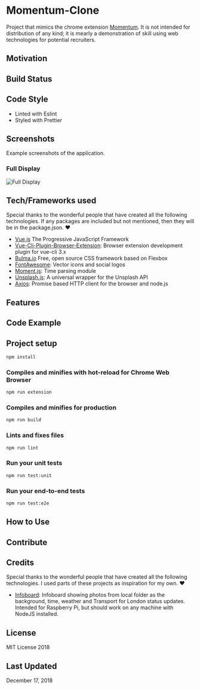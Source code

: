# Momentum-Clone

Project that mimics the chrome extension [Momentum](https://momentumdash.com/). It is not intended for distribution of any kind; it is mearly a demonstration of skill using web technologies for potential recruiters.

## Motivation

## Build Status

## Code Style

- Linted with Eslint
- Styled with Prettier

## Screenshots

Example screenshots of the application.

### Full Display

![Full Display](https://github.com/ScotteRoberts/Personal-Projects/blob/master/productivity/momentum-clone/screenshots/FullDisplay.png)

## Tech/Frameworks used

Special thanks to the wonderful people that have created all the following technologies. If any packages are included but not mentioned, then they will be in the package.json. :heart:

- [Vue.js](https://vuejs.org/) The Progressive JavaScript Framework
- [Vue-Cli-Plugin-Browser-Extension](https://www.npmjs.com/package/vue-cli-plugin-browser-extension): Browser extension development plugin for vue-cli 3.x
- [Bulma.io](https://bulma.io) Free, open source CSS framework based on Flexbox
- [FontAwesome](https://fontawesome.com/): Vector icons and social logos
- [Moment.js](https://momentjs.com/): Time parsing module
- [Unsplash.js](https://www.npmjs.com/package/unsplash-js): A universal wrapper for the Unsplash API
- [Axios](https://github.com/axios/axios): Promise based HTTP client for the browser and node.js

## Features

## Code Example

## Project setup

```bash
npm install
```

### Compiles and minifies with hot-reload for Chrome Web Browser

```bash
npm run extension
```

### Compiles and minifies for production

```bash
npm run build
```

### Lints and fixes files

```bash
npm run lint
```

### Run your unit tests

```bash
npm run test:unit
```

### Run your end-to-end tests

```bash
npm run test:e2e
```

## How to Use

## Contribute

## Credits

Special thanks to the wonderful people that have created all the following technologies. I used parts of these projects as inspiration for my own. :heart:

- [Infoboard](https://github.com/SixBytesUnder/infoboard/blob/master/.env.example): Infoboard showing photos from local folder as the background, time, weather and Transport for London status updates. Intended for Raspberry Pi, but should work on any machine with NodeJS installed.

## License

MIT License 2018

## Last Updated

December 17, 2018
